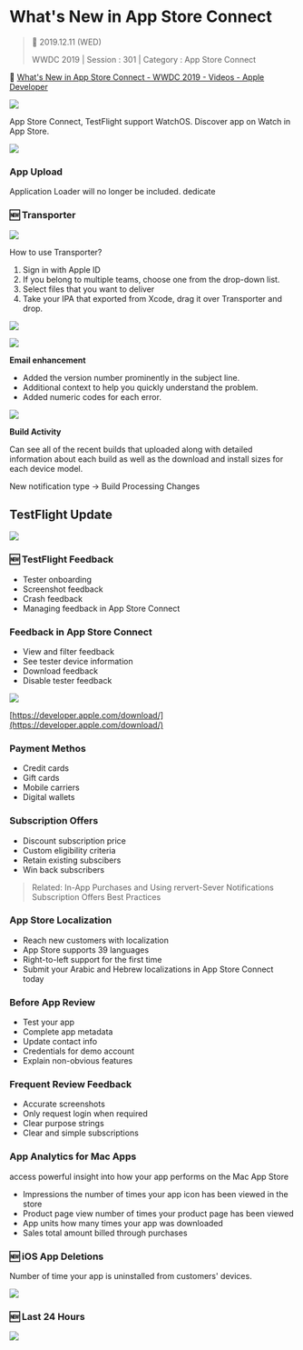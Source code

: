 # What's New in App Store Connect

>  📅 2019.12.11 (WED)
>
> WWDC 2019 | Session : 301 | Category : App Store Connect

🔗 [What's New in App Store Connect - WWDC 2019 - Videos - Apple Developer](https://developer.apple.com/videos/play/wwdc2019/301/)

![](/Jinha/images/What-s-New-in-App-Store-Connect/WWDC2019/Untitled0.png)

App Store Connect, TestFlight support WatchOS.
Discover app on Watch in App Store.


![](/Jinha/images/What-s-New-in-App-Store-Connect/WWDC2019/Untitled.png)

### App Upload

Application Loader will no longer be included. dedicate

### 🆕 Transporter

![](/Jinha/images/What-s-New-in-App-Store-Connect/WWDC2019/Untitled1.png)

How to use Transporter?

1. Sign in with Apple ID
2. If you belong to multiple teams, choose one from the drop-down list.
3. Select files that you want to deliver
4. Take your IPA that exported from Xcode, drag it over Transporter and drop.

![](/Jinha/images/What-s-New-in-App-Store-Connect/WWDC2019/Untitled2.png)

![](/Jinha/images/What-s-New-in-App-Store-Connect/WWDC2019/Untitled3.png)

**Email enhancement**

- Added the version number prominently in the subject line.
- Additional context to help you quickly understand the problem.
- Added numeric codes for each error.

![](/Jinha/images/What-s-New-in-App-Store-Connect/WWDC2019/Untitled4.png)

**Build Activity**

Can see all of the recent builds that uploaded along with detailed information about each build as well as the download and install sizes for each device model.

New notification type → Build Processing Changes

## TestFlight Update

![](/Jinha/images/What-s-New-in-App-Store-Connect/WWDC2019/Untitled5.png)

### 🆕 TestFlight Feedback

- Tester onboarding
- Screenshot feedback
- Crash feedback
- Managing feedback in App Store Connect

### Feedback in App Store Connect

- View and filter feedback
- See tester device information
- Download feedback
- Disable tester feedback

![](/Jinha/images/What-s-New-in-App-Store-Connect/WWDC2019/Untitled6.png)

[https://developer.apple.com/download/](https://developer.apple.com/download/)

### Payment Methos

- Credit cards
- Gift cards
- Mobile carriers
- Digital wallets

### Subscription Offers

- Discount subscription price
- Custom eligibility criteria
- Retain existing subscibers
- Win back subscribers

> Related:
In-App Purchases and Using rervert-Sever Notifications
Subscription Offers Best Practices

### App Store Localization

- Reach new customers with localization
- App Store supports 39 languages
- Right-to-left support for the first time
- Submit your Arabic and Hebrew localizations in App Store Connect today

### Before App Review

- Test your app
- Complete app metadata
- Update contact info
- Credentials for demo account
- Explain non-obvious features

### Frequent Review Feedback

- Accurate screenshots
- Only request login when required
- Clear purpose strings
- Clear and simple subscriptions

### App Analytics for Mac Apps

access powerful insight into how your app performs on the Mac App Store

- Impressions
the number of times your app icon has been viewed in the store
- Product page view
number of times your product page has been viewed
- App units
how many times your app was downloaded
- Sales
total amount billed through purchases

### 🆕 iOS App Deletions

Number of time your app is uninstalled from customers' devices.

![](/Jinha/images/What-s-New-in-App-Store-Connect/WWDC2019/Untitled7.png)

### 🆕 Last 24 Hours

![](/Jinha/images/What-s-New-in-App-Store-Connect/WWDC2019/Untitled8.png)

